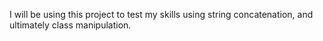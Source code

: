 I will be using this project to test my skills using string concatenation,
and ultimately class manipulation.